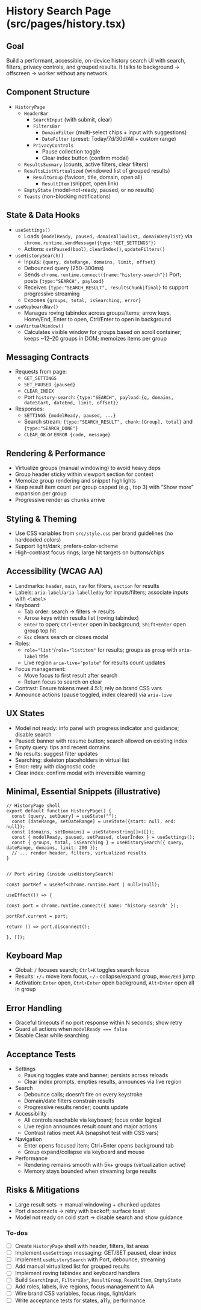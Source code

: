 <!-- 0c59b28a-a3e1-4079-aadf-5b0fff0e93c5 014947f8-6862-4d8b-a636-2349b43ebc44 -->
# History Search Page (src/pages/history.tsx)

## Goal

Build a performant, accessible, on-device history search UI with search, filters, privacy controls, and grouped results. It talks to background → offscreen → worker without any network.

## Component Structure

- `HistoryPage`
  - `HeaderBar`
    - `SearchInput` (with submit, clear)
    - `FiltersBar`
      - `DomainFilter` (multi-select chips + input with suggestions)
      - `DateFilter` (preset: Today/7d/30d/All + custom range)
    - `PrivacyControls`
      - Pause collection toggle
      - Clear index button (confirm modal)
  - `ResultsSummary` (counts, active filters, clear filters)
  - `ResultsListVirtualized` (windowed list of grouped results)
    - `ResultGroup` (favicon, title, domain, open all)
      - `ResultItem` (snippet, open link)
  - `EmptyState` (model-not-ready, paused, or no results)
  - `Toasts` (non-blocking notifications)

## State & Data Hooks

- `useSettings()`
  - Loads `{modelReady, paused, domainAllowlist, domainDenylist}` via `chrome.runtime.sendMessage({type:"GET_SETTINGS"})`
  - Actions: `setPaused(bool)`, `clearIndex()`, `updateFilters()`
- `useHistorySearch()`
  - Inputs: `{query, dateRange, domains, limit, offset}`
  - Debounced query (250–300ms)
  - Sends `chrome.runtime.connect({name:"history-search"})` Port; posts `{type:"SEARCH", payload}`
  - Receives `{type:"SEARCH_RESULT", resultsChunk|final}` to support progressive streaming
  - Exposes `{groups, total, isSearching, error}`
- `useKeyboardNav()`
  - Manages roving tabindex across groups/items; arrow keys, Home/End, Enter to open, Ctrl/Enter to open in background
- `useVirtualWindow()`
  - Calculates visible window for groups based on scroll container; keeps ~12–20 groups in DOM; memoizes items per group

## Messaging Contracts

- Requests from page:
  - `GET_SETTINGS`
  - `SET_PAUSED {paused}`
  - `CLEAR_INDEX`
  - Port `history-search`: `{type:"SEARCH", payload:{q, domains, dateStart, dateEnd, limit, offset}}`
- Responses:
  - `SETTINGS {modelReady, paused, ...}`
  - Search stream: `{type:"SEARCH_RESULT", chunk:[Group], total}` and `{type:"SEARCH_DONE"}`
  - `CLEAR_OK` or `ERROR {code, message}`

## Rendering & Performance

- Virtualize groups (manual windowing) to avoid heavy deps
- Group header sticky within viewport section for context
- Memoize group rendering and snippet highlights
- Keep result item count per group capped (e.g., top 3) with “Show more” expansion per group
- Progressive render as chunks arrive

## Styling & Theming

- Use CSS variables from `src/style.css` per brand guidelines (no hardcoded colors)
- Support light/dark; prefers-color-scheme
- High-contrast focus rings; large hit targets on buttons/chips

## Accessibility (WCAG AA)

- Landmarks: `header`, `main`, `nav` for filters, `section` for results
- Labels: `aria-label`/`aria-labelledby` for inputs/filters; associate inputs with `<label>`
- Keyboard:
  - Tab order: search → filters → results
  - Arrow keys within results list (roving tabindex)
  - `Enter` to open; `Ctrl+Enter` open in background; `Shift+Enter` open group top hit
  - `Esc` clears search or closes modal
- Roles:
  - `role="list"`/`role="listitem"` for results; groups as `group` with `aria-label` title
  - Live region `aria-live="polite"` for results count updates
- Focus management:
  - Move focus to first result after search
  - Return focus to search on clear
- Contrast: Ensure tokens meet 4.5:1; rely on brand CSS vars
- Announce actions (pause toggled, index cleared) via `aria-live`

## UX States

- Model not ready: info panel with progress indicator and guidance; disable search
- Paused: banner with resume button; search allowed on existing index
- Empty query: tips and recent domains
- No results: suggest filter updates
- Searching: skeleton placeholders in virtual list
- Error: retry with diagnostic code
- Clear index: confirm modal with irreversible warning

## Minimal, Essential Snippets (illustrative)

```tsx
// HistoryPage shell
export default function HistoryPage() {
  const [query, setQuery] = useState("");
  const [dateRange, setDateRange] = useState({start: null, end: null});
  const [domains, setDomains] = useState<string[]>([]);
  const { modelReady, paused, setPaused, clearIndex } = useSettings();
  const { groups, total, isSearching } = useHistorySearch({ query, dateRange, domains, limit: 200 });
  // ... render header, filters, virtualized results
}
```



```tsx

// Port wiring (inside useHistorySearch)

const portRef = useRef<chrome.runtime.Port | null>(null);

useEffect(() => {

const port = chrome.runtime.connect({ name: "history-search" });

portRef.current = port;

return () => port.disconnect();

}, []);

```

## Keyboard Map

- Global: `/` focuses search; `Ctrl+K` toggles search focus
- Results: `↑/↓` move item focus, `←/→` collapse/expand group, `Home/End` jump
- Activation: `Enter` open, `Ctrl+Enter` open background, `Alt+Enter` open all in group

## Error Handling

- Graceful timeouts if no port response within N seconds; show retry
- Guard all actions when `modelReady === false`
- Disable Clear while searching

## Acceptance Tests

- Settings
  - Pausing toggles state and banner; persists across reloads
  - Clear index prompts, empties results, announces via live region
- Search
  - Debounce calls; doesn’t fire on every keystroke
  - Domain/date filters constrain results
  - Progressive results render; counts update
- Accessibility
  - All controls reachable via keyboard; focus order logical
  - Live region announces result count and major actions
  - Contrast ratios meet AA (snapshot test with CSS vars)
- Navigation
  - Enter opens focused item; Ctrl+Enter opens background tab
  - Group expand/collapse via keyboard and mouse
- Performance
  - Rendering remains smooth with 5k+ groups (virtualization active)
  - Memory stays bounded when streaming large results

## Risks & Mitigations

- Large result sets → manual windowing + chunked updates
- Port disconnects → retry with backoff; surface toast
- Model not ready on cold start → disable search and show guidance

### To-dos

- [ ] Create `HistoryPage` shell with header, filters, list areas
- [ ] Implement `useSettings` messaging: GET/SET paused, clear index
- [ ] Implement `useHistorySearch` with Port, debounce, streaming
- [ ] Add manual virtualized list for grouped results
- [ ] Implement roving tabindex and keyboard handlers
- [ ] Build `SearchInput`, `FiltersBar`, `ResultGroup`, `ResultItem`, `EmptyState`
- [ ] Add roles, labels, live regions, focus management to AA
- [ ] Wire brand CSS variables, focus rings, light/dark
- [ ] Write acceptance tests for states, a11y, performance